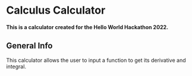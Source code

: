 # Calculus Calculator
#### This is a calculator created for the Hello World Hackathon 2022. 

## General Info
This calculator allows the user to input a function to get its derivative and integral.
